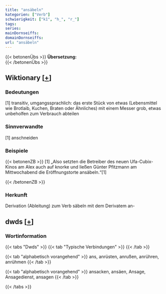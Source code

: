 ```yaml
---
title: "ansäbeln"
kategorien: ["Verb"]
schwierigkeit: ["k1", "h_", "r_"]
tags:
series:
mainDornseiffs:
domainDornseiffs:
url: "ansäbeln"
---
```


{{< betonenÜbs >}}
**Übersetzung:**  
{{< /betonenÜbs >}}

## Wiktionary [[+](https://de.wiktionary.org/wiki/ansäbeln)]

### Bedeutungen
[1] transitiv, umgangssprachlich: das erste Stück von etwas (Lebensmittel wie Brotlaib, Kuchen, Braten oder Ähnliches) mit einem Messer grob, etwas unbeholfen zum Verbrauch abteilen  

### Sinnverwandte
[1] anschneiden  

### Beispiele
{{< betonenZB >}}
[1] „Also setzten die Betreiber des neuen Ufa-Cubix-Kinos am Alex auch auf knorke und ließen Günter Pfitzmann am Mittwochabend die Eröffnungstorte ansäbeln.“[1]  

{{< /betonenZB >}}
### Herkunft
Derivation (Ableitung) zum Verb säbeln mit dem Derivatem an-  



## dwds [[+](https://www.dwds.de/wb/ansäbeln)]

### Wortinformation
{{< tabs "Dwds" >}}
{{< tab "Typische Verbindungen" >}}
{{< /tab >}}

{{< tab "alphabetisch vorangehend" >}}
ans, anrüsten, anrußen, anrühren, anrühmen
{{< /tab >}}

{{< tab "alphabetisch vorangehend" >}}
ansacken, ansäen, Ansage, Ansagedienst, ansagen
{{< /tab >}}

{{< /tabs >}}

